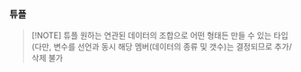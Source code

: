 ### 튜플
> [!NOTE] 튜플
> 원하는 연관된 데이터의 조합으로 어떤 형태든 만들 수 있는 타입(다만, 변수를 선언과 동시 해당 멤버(데이터의 종류 및 갯수)는 결정되므로 추가/삭제 불가
 
